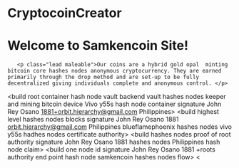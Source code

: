 # CryptocoinCreator<h1>Welcome to Samkencoin Site!</h1>
        
       <p class="lead maleable">Our coins are a hybrid gold opal  minting bitcoin core hashes nodes anonymous cryptocurrency. They are earned primarily through the drop method and are set-up to be fully decentralized giving individuals complete and anonymous control. </p>
<build root container hash node vault backend vault  hashes nodes  keeper and mining bitcoin  device Vivo y55s hash node container signature John Rey Osano 1881+orbit.hierarchy@gmail.com Philippines>
<build highest level hashes nodes blocks signature John Rey Osano 1881 orbit.hierarchy@gmail.com Philippines blueflamephoenix hashes nodes vivo y55s hadhes nodes certificate authority>
<build hashes nodes proof of root authority signature John Rey Osano 1881 hashes nodes Philippines hash node claim>
<build one node id signature:roots authority end point hash node><build one node id signature John Rey Osano 1881 +roots authority end point hash node samkencoin hashes nodes flow>
<build hashes nodes highest level hash node blocks waves hashes hash nodes infinite minting bitcoin core hashes nodes over flow hash nodes>
<<build currency report new coin hashes nodes blueflamephoenix hashes nodes samkencoin hashes nodes orientalphoenixlegacy hashes nodes phoenix hashes nodes minting bitcoin core hashes nodes>
<build value hashes nodes samkencoin hashes nodes bitcoin hashes nodes string hashes nodes lock infinity hashes nodes chains>
